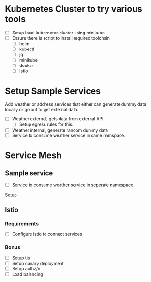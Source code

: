 # Kubernetes Cluster to try various tools

* [ ] Setup local kubernetes cluster using minikube
* [ ] Ensure there is script to install required toolchain
    * [ ] helm
    * [ ] kubectl
    * [ ] jq
    * [ ] minikube
    * [ ] docker
    * [ ] Istio

# Setup Sample Services

Add weather or address services that either can generate dummy data locally or go out to get external data.

* [ ] Weather external, gets data from external API
    * [ ] Setup egress rules for this.
* [ ] Weather internal, generate random dummy data
* [ ] Service to consume weather service in same namspace.

# Service Mesh

## Sample service

* [ ] Service to consume weather service in seperate namespace.

Setup
## Istio

### Requirements

* [ ] Configure istio to connect services

### Bonus

* [ ] Setup tls
* [ ] Setup canary deployment
* [ ] Setup authz/n
* [ ] Load balancing

